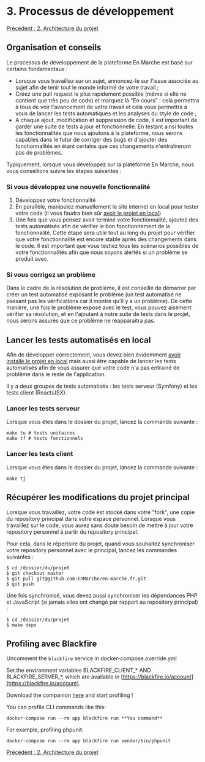 # 3. Processus de développement

[Précédent : 2. Architecture du projet](2-Architecture-du-projet.md)

## Organisation et conseils

Le processus de développement de la plateforme En Marche est basé sur certains fondamentaux :

- Lorsque vous travaillez sur un sujet, annoncez-le sur l'issue associée au sujet afin de tenir tout le monde
  informé de votre travail ;
- Créez une pull request le plus rapidement possible (même si elle ne contient que très peu de code) et marquez là
  "En cours" : cela permettra à tous de voir l'avancement de votre travail et cela vous permettra à vous de lancer
  les tests automatiques et les analyses du style de code ;
- A chaque ajout, modification et suppression de code, il est important de garder une suite de tests à jour et
  fonctionnelle. En testant ainsi toutes les fonctionnalités que nous ajoutons à la plateforme, nous serons capables
  dans le futur de corriger des bugs et d'ajouter des fonctionnalités en étant certains que ces changements n'entraîneront
  pas de problèmes.

Typiquement, lorsque vous développez sur la plateforme En Marche, nous vous conseillons suivre les étapes suivantes :

### Si vous développez une nouvelle fonctionnalité

1. Développez votre fonctionnalité
2. En parallèle, manipulez manuellement le site internet en local pour tester votre code 
  (il vous faudra bien sûr [avoir le projet en local](https://github.com/EnMarche/en-marche.fr/blob/archi-documentation/docs/1.%20Installer%20le%20projet%20en%20local.md))
3. Une fois que vous pensez avoir terminé votre fonctionnalité, ajoutez des tests automatisés afin de vérifier le bon
   fonctionnement de la fonctionnalité. Cette étape sera utile tout au long du projet pour vérifier que votre fonctionnalité
   est encore stable après des changements dans le code. Il est important que vous testiez tous les scénarios possibles
   de votre fonctionnalités afin que nous soyons alertés si un problème se produit avec.

### Si vous corrigez un problème

Dans le cadre de la résolution de problème, il est conseillé de démarrer par créer un test automatisé exposant le problème
(un test automatisé ne passant pas les vérifications car il montre qu'il y a un problème). De cette manière, une fois le
problème exposé avec le test, vous pouvez aisément vérifier sa résolution, et en l'ajoutant à notre suite de tests dans le
projet, nous serons assurés que ce problème ne réapparaitra pas.


## Lancer les tests automatisés en local

Afin de développer correctement, vous devez bien évidemment 
[avoir installé le projet en local](https://github.com/EnMarche/en-marche.fr/blob/archi-documentation/docs/1.%20Installer%20le%20projet%20en%20local.md)
mais aussi être capable de lancer les tests automatisés afin de vous assurer que votre code n'a pas entrainé de problème
dans le reste de l'application.

Il y a deux groupes de tests automatisés : les tests serveur (Symfony) et les tests client (React/JSX).

### Lancer les tests serveur

Lorsque vous êtes dans le dossier du projet, lancez la commande suivante :

```
make tu # tests unitaires
make tf # tests fonctionnels
```

### Lancer les tests client

Lorsque vous êtes dans le dossier du projet, lancez la commande suivante :

```
make tj
```


## Récupérer les modifications du projet principal

Lorsque vous travaillez, votre code est stocké dans votre "fork", une copie du repository principal dans votre espace
personnel. Lorsque vous travaillez sur le code, vous aurez sans doute besoin de mettre à jour votre repository personnel
à partir du repository principal.

Pour cela, dans le répertoire du projet, quand vous souhaitez synchroniser votre repository personnel avec le principal,
lancez les commandes suivantes :

```
$ cd /dossier/du/projet
$ git checkout master
$ git pull git@github.com:EnMarche/en-marche.fr.git
$ git push
```

Une fois synchronisé, vous devez aussi synchroniser les dépendances PHP et JavaScript (si jamais elles ont changé
par rapport au repository principal) :

```
$ cd /dossier/du/projet
$ make deps
```

## Profiling avec Blackfire

Uncomment the `blackfire` service in docker-compose.override.yml

Set the environment variables BLACKFIRE_CLIENT_* AND BLACKFIRE_SERVER_*, which are available in [https://blackfire.io/account](https://blackfire.io/account).

Download the companion [here](https://chrome.google.com/webstore/detail/blackfire-companion/miefikpgahefdbcgoiicnmpbeeomffld) and start profiling !

You can profile CLI commands like this:

`docker-compose run --rm app blackfire run **You command**`

For example, profiling phpunit:

`docker-compose run --rm app blackfire run vendor/bin/phpunit`


[Précédent : 2. Architecture du projet](2-Architecture-du-projet.md)

